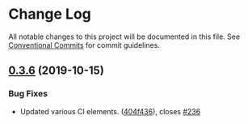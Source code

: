 # Change Log

All notable changes to this project will be documented in this file.
See [Conventional Commits](https://conventionalcommits.org) for commit guidelines.

## [0.3.6](https://github.com/thrashplay/thrashplay-app-creators/compare/@thrashplay/github-helpers@0.3.6-next.0...@thrashplay/github-helpers@0.3.6) (2019-10-15)


### Bug Fixes

* Updated various CI elements. ([404f436](https://github.com/thrashplay/thrashplay-app-creators/commit/404f436)), closes [#236](https://github.com/thrashplay/thrashplay-app-creators/issues/236)
